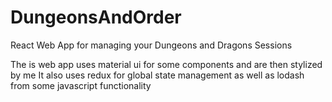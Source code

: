 # DungeonsAndOrder
React Web App for managing your Dungeons and Dragons Sessions

The is web app uses material ui for some components and are then stylized by me
It also uses redux for global state management
as well as lodash from some javascript functionality 
